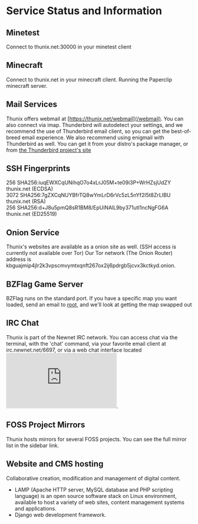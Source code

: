 # Service Status and Information

## Minetest

Connect to thunix.net:30000 in your minetest client

## Minecraft

Connect to thunix.net in your minecraft client. Running the Paperclip minecraft server.

## Mail Services

Thunix offers webmail at [https://thunix.net/webmail](/webmail). You can also connect via imap. Thunderbird will autodetect your settings, and we recommend the use of Thunderbird email client, so you can get the best-of-breed email experience. We also recommend using enigmail with Thunderbird as well. You can get it from your distro's package manager, or from [the Thunderbird project's site](https://www.thunderbird.net/)

## SSH Fingerprints

256 SHA256:iuqEWXCqUNihqO7o4xLrJ05M+te09i3P+WrHZsjUdZY thunix.net (ECDSA)  
3072 SHA256:7gZXCqNUYBfrTQ8wYmLrD6rVc5zL5nYf2l5t8ZrLIBU thunix.net (RSA)  
256 SHA256:d+J8u5pmQ8sR1BM8/EpUiNAlL9by371utl1ncNgFG6A thunix.net (ED25519)  
 
## Onion Service

Thunix's websites are available as a onion site as well. (SSH access is currently not available over Tor)
Our Tor network (The Onion Router) address is kbguajmip4jlr2k3vpscmvymtxqnft267ox2ij6pdrgb5jcvx3kctkyd.onion.

## BZFlag Game Server

BZFlag runs on the standard port. If you have a specific map you want loaded, send an email to [root](mailto:root@thunix.net), and we'll look at getting the map swapped out

## IRC Chat

Thunix is part of the Newnet IRC network. You can access chat via the terminal, with the 'chat' command, via your favorite email client at irc.newnet.net/6697, or via a web chat interface located [![#thunix channel](https://stats.newnet.net/badges/badge.php?channel=%23thunix)](https://web.newnet.net/?join=thunix). 


## FOSS Project Mirrors 

Thunix hosts mirrors for several FOSS projects. You can see the full mirror list in the sidebar link.

## Website and CMS hosting

Collaborative creation, modification and management of digital content.
- LAMP (Apache HTTP server, MySQL database and PHP scripting language) is an open source software stack on Linux environment, available to host a variety of web sites, content management systems and applications.
- Django web development framework.

<!-- Begin autogen content from /includes/server.php -->

